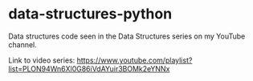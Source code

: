 # data-structures-python
Data structures code seen in the Data Structures series on my YouTube channel.

Link to video series: https://www.youtube.com/playlist?list=PLON94Wn6Xl0G86iVdAYuir3BOMk2eYNNx
